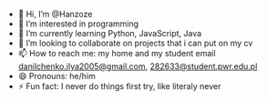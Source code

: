 - 👋 Hi, I’m @Hanzoze
- 👀 I’m interested in programming
- 🌱 I’m currently learning Python, JavaScript, Java
- 💞️ I’m looking to collaborate on projects that i can put on my cv
- 📫 How to reach me: my home and my student email danilchenko.ilya2005@gmail.com, 282633@student.pwr.edu.pl
- 😄 Pronouns: he/him
- ⚡ Fun fact: I never do things first try, like literaly never

<!---
Hanzoze/Hanzoze is a ✨ special ✨ repository because its `README.md` (this file) appears on your GitHub profile.
You can click the Preview link to take a look at your changes.
--->
